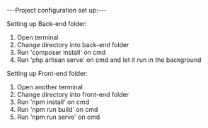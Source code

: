 ---Project configuration set up:---

Setting up Back-end folder:
1. Open terminal
2. Change directory into back-end folder
3. Run 'composer install' on cmd
4. Run 'php artisan serve' on cmd and let it run in the background

Setting up Front-end folder:
1. Open another terminal
2. Change directory into front-end folder
3. Run 'npm install' on cmd
4. Run 'npm run build' on cmd
5. Run 'npm run serve' on cmd
